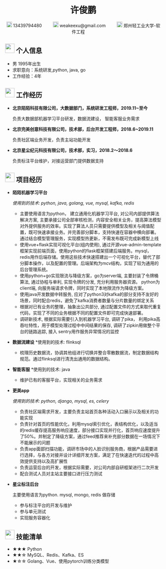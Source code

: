  <center>
     <h1>许俊鹏</h1>
     <div>
         <span>
             <img src="assets/phone-solid.svg" width="18px">
             13439794480
             &emsp;&emsp;
         </span>
         <span>
             <img src="assets/envelope-solid.svg" width="18px">
             weakeexu@gmail.com
             &emsp;&emsp;
         </span>
         <span>
             <img src="assets/graduation-cap-solid.svg" width="18px">
             郑州轻工业大学-软件工程
              &emsp;&emsp;
         </span>
     </div>
 </center>

 ## <img src="assets/info-circle-solid.svg" width="30px"> 个人信息 

 - 男 1995年出生
 - 求职意向：系统研发,python, java, go
 - 工作经验：4年


## <img src="assets/briefcase-solid.svg" width="30px"> 工作经历

- **北京陌陌科技有限公司，大数据部门，系统研发工程师，2019.11~至今**

   负责大数据部机器学习平台研发，数据流建设， 智能客服业务需求


- **北京完美创意科技有限公司，技术部，后台开发工程师，2018.6~2019.11**

   负责社区端业务开发，负责主站功能开发


- **北京星尘纪元科技有限公司，技术部，实习，2018.2～2018.6**

   负责标注平台维护，对接运营部门提供数据支持

## <img src="assets/project-diagram-solid.svg" width="30px"> 项目经历

- **陌陌机器学习平台**

  *使用到的技术:  python, java, golang, vue, mysql, kafka, redis*

    - 主要使用语言为python， 建立通用化机器学习平台, 对公司内部提供算法解决方案, 主要承接公司全部审核检测，内容安全相关业务，提高算法模型对外提供服务的效率。实现了算法人员只需要提供模型及相关与阈值配置，既可快速承接业务。并完善部分脚本，支持快速在容器中横向部署。通过结合模型管理服务，实现模型热更新，不需发布既可完成新模型上线
    - 使用vue+flask实现可视化平台(组内使用), 通过开源vue-admin-template框架实现前端页面，使用python的flask框架搭建后端服务。mysql，redis用作后端存储。使用这些技术快速搭建出一个可视化平台，替代了部分脚本操作，以及配置的管理。后端架构为mcv结构，实现了较为通用的后台管理系统。
    - 使用python+go实现限流与降级方案，go为server端, 主要封装了令牌桶算法, 通过协程与单利, 实现令牌的分发, 充分利用服务器资源。 python为client端, 向服务端请求令牌，同时实现了本地限流作为降级方案。
    - 使用java开发数据中转服务, 应对了python3对kafka的部分支持不友好的场景，同时配合redis，避免了kafka消费者数量与分片数量的绑定关系
    - 根据对已有业务的整理，抽象出公共部分, 通过配置文件的方式来取代重复代码，实现了不同的业务根据不同的配置文件即可完成快速部署。
    - 调研新技术, 根据实际需要引入到机器学习平台, 调研了pika， 利用pika高吞吐特性，用于模型处理过程中中间结果的保存, 调研了zipkin用做整个平台的链路追踪, 接入
sentry用作服务异常情况的监控

- **数据流建设**
  *使用到的技术: flinksql
    - 梳理历史数据流，协调其他组进行切换并整合零散数据流，制定数据结构规范。通过flinksql进行清洗出通用的数据结构。

- **智能客服**
  *使用到的技术: java
    - 维护已有的客服平台，实现相关的业务需求


- **更美app**

  *使用到的技术:  python, django, mysql, es, celery*
    
    - 负责社区端需求开发，主要负责主站首页各种活动入口展示以及相关的功能实现
    - 负责针对首页的性能优化，利用mysql索引优化，表结构优化，以及适当的redis缓存提高服务响应速度，部分接口实现并行化，首页响应速度提升了50%。并制定了降级方案，通过feed推荐来补充部分数据在一场情况下不能展示的问题
    - 负责app面部扫描功能，调研市场中的人脸识别服务商，根据产品需要进行选择，与各方对接并设计详细开发方案，满足了在快速迭代的过程中高效提供支持以及高扩展性
    - 负责运营后台的开发，根据实际需要，对公司内部自研框架进行二次开发
    - 配合测试人员对主站主要接口进行压力测试


- **星尘标注后台**

    主要使用语言为python. mysql, mongo, redis 做存储
    
    - 参与标注平台的开发与维护
    - 参与单元测试
    - 实现服务容器化


## <img src="assets/tools-solid.svg" width="30px"> 技能清单

- ★★★ Python 
- ★★☆ MySQL、Redis、Kafka、ES
- ★☆☆ Golang、Vue、使用pytorch训练分类模型
